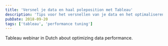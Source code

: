 ```yaml
---
title: 'Versnel je data en haal poleposition met Tableau'
description: 'Tips voor het versnellen van je data en het optimaliseren van Tableau dashboards.'
pubDate: 2018-09-20
tags: ['tableau', 'performance tuning']
---
```


Tableau webinar in Dutch about optimizing data performance.
